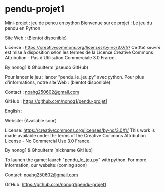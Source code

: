 # pendu-projet1
Mini-projet : jeu de pendu en python
Bienvenue sur ce projet : Le jeu du pendu en Python

Site Web : (Bientot disponible)

Licence : https://creativecommons.org/licenses/by-nc/3.0/fr/
Ce(tte) œuvre est mise à disposition selon les termes de la Licence Creative Commons Attribution - Pas d’Utilisation Commerciale 3.0 France.

By nonog1 & Ghoulterm (pseudo GitHub)

Pour lancer le jeu : lancer "pendu_le_jeu.py" avec python.
Pour plus d'informations, notre site Web : (bientot disponible) 

Contact : noahg250602@gmail.com

GitHub :  https://github.com/nonog1/pendu-projet1




English :

Website: (Available soon)

License: https://creativecommons.org/licenses/by-nc/3.0/fr/
This work is made available under the terms of the Creative Commons Attribution License - No Commercial Use 3.0 France.

By nonog1 & Ghoulterm (nickname GitHub)

To launch the game: launch "pendu_le_jeu.py" with python.
For more information, our website: (coming soon)

Contact: noahg250602@gmail.com

GitHub: https://github.com/nonog1/pendu-projet1
